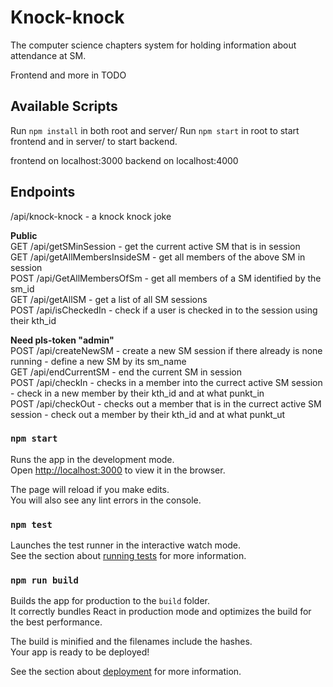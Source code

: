 # Knock-knock

The computer science chapters system for holding information about attendance at SM.

Frontend and more in TODO

## Available Scripts

Run `npm install` in both root and server/
Run `npm start` in root to start frontend and in server/ to start backend.

frontend on localhost:3000
backend on localhost:4000

## Endpoints
/api/knock-knock - a knock knock joke

**Public**<br>
GET /api/getSMinSession - get the current active SM that is in session<br>
GET /api/getAllMembersInsideSM - get all members of the above SM in session<br>
POST /api/GetAllMembersOfSm - get all members of a SM identified by the sm_id<br>
GET /api/getAllSM - get a list of all SM sessions<br>
POST /api/isCheckedIn - check if a user is checked in to the session using their kth_id<br>

**Need pls-token "admin"**<br>
POST /api/createNewSM - create a new SM session if there already is none running - define a new SM by its sm_name<br>
GET /api/endCurrentSM - end the current SM in session<br>
POST /api/checkIn - checks in a member into the currect active SM session - check in a new member by their kth_id and at what punkt_in<br>
POST /api/checkOut - checks out a member that is in the currect active SM session - check out a member by their kth_id and at what punkt_ut<br>

### `npm start`

Runs the app in the development mode.<br>
Open [http://localhost:3000](http://localhost:3000) to view it in the browser.

The page will reload if you make edits.<br>
You will also see any lint errors in the console.

### `npm test`

Launches the test runner in the interactive watch mode.<br>
See the section about [running tests](https://facebook.github.io/create-react-app/docs/running-tests) for more information.

### `npm run build`

Builds the app for production to the `build` folder.<br>
It correctly bundles React in production mode and optimizes the build for the best performance.

The build is minified and the filenames include the hashes.<br>
Your app is ready to be deployed!

See the section about [deployment](https://facebook.github.io/create-react-app/docs/deployment) for more information.